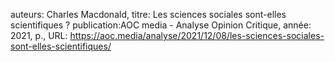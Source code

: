 auteurs: Charles Macdonald, 
titre: Les sciences sociales sont-elles scientifiques ?
publication:AOC media - Analyse Opinion Critique, 
année: 2021, 
p.,
URL: https://aoc.media/analyse/2021/12/08/les-sciences-sociales-sont-elles-scientifiques/

